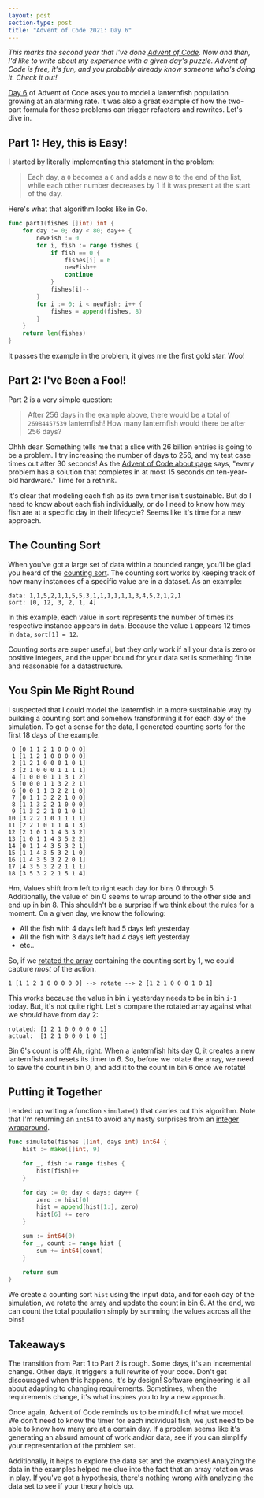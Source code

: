 ```yaml
---
layout: post
section-type: post
title: "Advent of Code 2021: Day 6"
---
```


_This marks the second year that I've done [Advent of Code](https://adventofcode.com). Now and then, I'd like to write about my experience with a given day's puzzle. Advent of Code is free, it's fun, and you probably already know someone who's doing it. Check it out!_

[Day 6](https://adventofcode.com/2021/day/6) of Advent of Code asks you to model a lanternfish population growing at an alarming rate. It was also a great example of how the two-part formula for these problems can trigger refactors and rewrites. Let's dive in.

## Part 1: Hey, this is Easy!

I started by literally implementing this statement in the problem:

> Each day, a `0` becomes a `6` and adds a new `8` to the end of the list, while each other number decreases by 1 if it was present at the start of the day.

Here's what that algorithm looks like in Go.

```go
func part1(fishes []int) int {
	for day := 0; day < 80; day++ {
		newFish := 0
		for i, fish := range fishes {
			if fish == 0 {
				fishes[i] = 6
				newFish++
				continue
			}
			fishes[i]--
		}
		for i := 0; i < newFish; i++ {
			fishes = append(fishes, 8)
		}
	}
	return len(fishes)
}
```

It passes the example in the problem, it gives me the first gold star. Woo!

## Part 2: I've Been a Fool!

Part 2 is a very simple question:

> After 256 days in the example above, there would be a total of `26984457539` lanternfish!
> How many lanternfish would there be after 256 days?

Ohhh dear. Something tells me that a slice with 26 billion entries is going to be a problem. I try increasing the number of days to 256, and my test case times out after 30 seconds! As the [Advent of Code about page](https://adventofcode.com/2021/about) says, "every problem has a solution that completes in at most 15 seconds on ten-year-old hardware." Time for a rethink.

It's clear that modeling each fish as its own timer isn't sustainable. But do I need to know about each fish individually, or do I need to know how may fish are at a specific day in their lifecycle? Seems like it's time for a new approach.

## The Counting Sort

When you've got a large set of data within a bounded range, you'll be glad you heard of the [counting sort](https://en.wikipedia.org/wiki/Counting_sort). The counting sort works by keeping track of how many instances of a specific value are in a dataset. As an example:

```
data: 1,1,5,2,1,1,5,5,3,1,1,1,1,1,1,3,4,5,2,1,2,1
sort: [0, 12, 3, 2, 1, 4]
```

In this example, each value in `sort` represents the number of times its respective instance appears in `data`. Because the value `1` appears 12 times in `data`, `sort[1] = 12`.

Counting sorts are super useful, but they only work if all your data is zero or positive integers, and the upper bound for your data set is something finite and reasonable for a datastructure.

## You Spin Me Right Round

I suspected that I could model the lanternfish in a more sustainable way by building a counting sort and somehow transforming it for each day of the simulation. To get a sense for the data, I generated counting sorts for the first 18 days of the example.

```
 0 [0 1 1 2 1 0 0 0 0]
 1 [1 1 2 1 0 0 0 0 0]
 2 [1 2 1 0 0 0 1 0 1]
 3 [2 1 0 0 0 1 1 1 1]
 4 [1 0 0 0 1 1 3 1 2]
 5 [0 0 0 1 1 3 2 2 1]
 6 [0 0 1 1 3 2 2 1 0]
 7 [0 1 1 3 2 2 1 0 0]
 8 [1 1 3 2 2 1 0 0 0]
 9 [1 3 2 2 1 0 1 0 1]
10 [3 2 2 1 0 1 1 1 1]
11 [2 2 1 0 1 1 4 1 3]
12 [2 1 0 1 1 4 3 3 2]
13 [1 0 1 1 4 3 5 2 2]
14 [0 1 1 4 3 5 3 2 1]
15 [1 1 4 3 5 3 2 1 0]
16 [1 4 3 5 3 2 2 0 1]
17 [4 3 5 3 2 2 1 1 1]
18 [3 5 3 2 2 1 5 1 4]
```

Hm, Values shift from left to right each day for bins 0 through 5. Additionally, the value of bin 0 seems to wrap around to the other side and end up in bin 8. This shouldn't be a surprise if we think about the rules for a moment. On a given day, we know the following:

* All the fish with 4 days left had 5 days left yesterday
* All the fish with 3 days left had 4 days left yesterday
* etc..

So, if we [rotated the array](https://www.geeksforgeeks.org/array-rotation/) containing the counting sort by 1, we could capture _most_ of the action. 

```
1 [1 1 2 1 0 0 0 0 0] --> rotate --> 2 [1 2 1 0 0 0 1 0 1]
```

This works because the value in bin `i` yesterday needs to be in bin `i-1` today. But, it's not quite right. Let's compare the rotated array against what we _should_ have from day 2:

```
rotated: [1 2 1 0 0 0 0 0 1]
actual:  [1 2 1 0 0 0 1 0 1]
```

Bin 6's count is off! Ah, right. When a lanternfish hits day 0, it creates a new lanternfish and resets its timer to 6. So, before we rotate the array, we need to save the count in bin 0, and add it to the count in bin 6 once we rotate!

## Putting it Together

I ended up writing a function `simulate()` that carries out this algorithm. Note that I'm returning an `int64` to avoid any nasty surprises from an [integer wraparound](https://xkcd.com/571/). 

```go
func simulate(fishes []int, days int) int64 {
	hist := make([]int, 9)

	for _, fish := range fishes {
		hist[fish]++
	}

	for day := 0; day < days; day++ {
		zero := hist[0]
		hist = append(hist[1:], zero)
		hist[6] += zero
	}

	sum := int64(0)
	for _, count := range hist {
		sum += int64(count)
	}

	return sum
}
```

We create a counting sort `hist` using the input data, and for each day of the simulation, we rotate the array and update the count in bin 6. At the end, we can count the total population simply by summing the values across all the bins!

## Takeaways

The transition from Part 1 to Part 2 is rough. Some days, it's an incremental change. Other days, it triggers a full rewrite of your code. Don't get discouraged when this happens, it's by design! Software engineering is all about adapting to changing requirements. Sometimes, when the requirements change, it's what inspires you to try a new approach.

Once again, Advent of Code reminds us to be mindful of what we model. We don't need to know the timer for each individual fish, we just need to be able to know how many are at a certain day. If a problem seems like it's generating an absurd amount of work and/or data, see if you can simplify your representation of the problem set.

Additionally, it helps to explore the data set and the examples! Analyzing the data in the examples helped me clue into the fact that an array rotation was in play. If you've got a hypothesis, there's nothing wrong with analyzing the data set to see if your theory holds up.